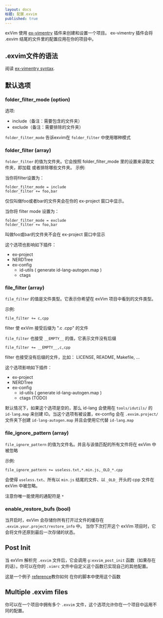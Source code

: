 ```yaml
---
layout: docs
标题: 配置.exvim
published: true
---
```


exVim 使用 [ex-vimentry](https://github.com/exvim/ex-vimentry) 插件来创建和设置一个项目。
ex-vimentry 插件会将 .exvim 结尾的文件里的配置应用在你的项目中。

## .exvim文件的语法
阅读 [ex-vimentry syntax](https://github.com/exvim/ex-vimentry#syntax).

## 默认选项 

### folder_filter_mode (option)

选项:

- include（备注：需要包含的文件夹）
- exclude（备注：需要排除的文件夹）

`folder_filter_mode` 告诉exvim在 `folder_filter` 中使用哪种模式 

### folder_filter (array)

`folder_filter` 的值为文件夹。它会按照 folder_filter_mode 里的设置来读取文件夹，即加载
或者排除哪些文件夹。
示例:

当你将filter设置为：

```
folder_filter_mode = include
folder_filter += foo,bar
```

仅仅叫做foo或者bar的文件夹会在你的 ex-project 窗口中显示。

当你将 filter mode 设置为：

```
folder_filter_mode = exclude
folder_filter += foo,bar
```

叫做foo或bar的文件夹不会在 ex-project 窗口中显示

这个选项也影响如下插件：

- ex-project 
- NERDTree
- ex-config
  - id-utils ( generate id-lang-autogen.map )
  - ctags

### file_filter (array)

`file_filter` 的值是文件类型。它表示你希望在 exVim 项目中看到的文件类型。

示例:

```
file_filter += c,cpp
```

filter 使 exVim 接受后缀为 ".c  .cpp" 的文件

`file_filter` 也接受 `__EMPTY__` 的值，它表示文件没有后缀

```
file_filter += __EMPTY__,c,cpp
```

filter 也接受没有后缀的文件，比如：
LICENSE, README, Makefile, ...

这个选项影响如下插件：

- ex-project 
- NERDTree
- ex-config
  - id-utils ( generate id-lang-autogen.map )
  - ctags (TODO)

默认情况下，如果这个选项是空的，那么 id-lang 会使用在 `tools/idutils/` 的 `id-lang.map`
来创建 ID。当这个选项有被设置，ex-config 会在 `.exvim.project/` 文件夹下创建 `id-lang-autogen.map` 并且会使用它代替 `id-lang.map`

### file_ignore_pattern (array)

`file_ignore_pattern` 的值为文件名。并且与该值匹配的所有文件将在 exVim 中被忽略 

示例:

```
file_ignore_pattern += useless.txt,*.min.js,_OLD_*.cpp
```

会使得 `useless.txt`、所有以 `min.js` 结尾的文件、以 `_OLD_` 开头的 cpp 文件在 exVim 中被忽略。

注意你唯一能使用的通配符是 `*`

### enable_restore_bufs (bool)

当开启时，exVim 会存储你所有打开过文件的缓存在 `.exvim.your.project/restore_info` 中。
当你下次打开这个 exVim 项目时，它会将文件还原到最后一次存储的状态。

## Post Init

当 exVim 解析完 `.exvim` 文件后，它会调用 `g:exvim_post_init` 函数（如果存在的话）。你可以在你的
`.vimrc` 文件中自定义这个函数已实现自己的其他配置。

这是一个例子 [reference](https://github.com/exvim/ex-vimentry#get-vimentry-settings)教你如何
在你的脚本中使用这个函数 

## Multiple .exvim files

你可以在一个项目中拥有多个 `.exvim` 文件，这个选项允许你在一个项目中运用不同的配置。